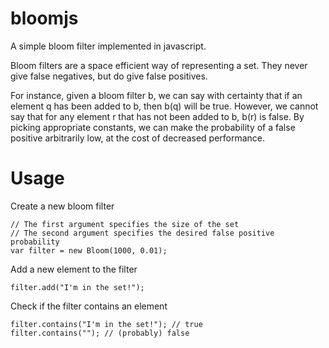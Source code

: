 # bloomjs
A simple bloom filter implemented in javascript.

Bloom filters are a space efficient way of representing a set.
They never give false negatives, but do give false positives.

For instance, given a bloom filter b, we can say with certainty that if an element q has been added to b, then b(q) will be true. However, we cannot say that for any element r that has not been added to b, b(r) is false.
By picking appropriate constants, we can make the probability of a false positive arbitrarily low, at the cost of decreased performance.

# Usage

Create a new bloom filter

    // The first argument specifies the size of the set
    // The second argument specifies the desired false positive probability
    var filter = new Bloom(1000, 0.01);

Add a new element to the filter

    filter.add("I'm in the set!");

Check if the filter contains an element

    filter.contains("I'm in the set!"); // true
    filter.contains(""); // (probably) false
